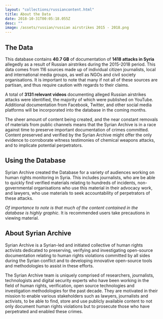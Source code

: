 ```yaml
---
layout: "collections/russiancontent.html"
title: About the Data
date: 2018-10-31T00:05:18.055Z
desc: ""
image: /assets/russian/russian airstrikes 2015 - 2018.png
---
```


## The Data
This database contains **40.7 GB** of documentation of **1418 attacks in Syria** allegedly as a result of Russian airstrikes during the 2015-2018 period. This data comes from 116 sources made up of individual citizen journalists, local and international media groups, as well as NGOs and civil society organisations. It is important to note that many if not all of these sources are partisan, and thus require caution with regards to their claims.

A total of **3131 relevant videos** documenting alleged Russian airstrikes attacks were identified, the majority of which were published on YouTube. Additional documentation from Facebook, Twitter, and other social media platforms will be incorporated into the database in the coming months.

The sheer amount of content being created, and the near constant removals of materials from public channels means that the Syrian Archive is in a race against time to preserve important documentation of crimes committed. Content preserved and verified by the Syrian Archive might offer the only evidence to corroborate witness testimonies of chemical weapons attacks, and to implicate potential perpetrators.

## Using the Database
Syrian Archive created the Database for a variety of audiences working on human rights monitoring in Syria. This includes journalists, who are be able to quickly find verified materials relating to hundreds of incidents, non-governmental organisations who use this material in their advocacy work, and lawyers, who use materials to seek accountability of perpetrators of these attacks.

 *Of importance to note is that much of the content contained in the database is highly graphic.* It is recommended users take precautions in viewing material.

## About Syrian Archive

Syrian Archive is a Syrian-led and initiated collective of human rights activists dedicated to preserving, verifying and investigating open-source documentation relating to human rights violations committed by all sides during the Syrian conflict and to developing innovative open-source tools and methodologies to assist in these efforts.

The Syrian Archive team is uniquely comprised of researchers, journalists, technologists and digital security experts who have been working in the field of human rights, verification, open source technologies and investigation methodologies for the past decade. They are motivated in their mission to enable various stakeholders such as lawyers, journalists and activists, to be able to find, store and use publicly available content to not only document human rights violations but to prosecute those who have perpetrated and enabled these crimes.

